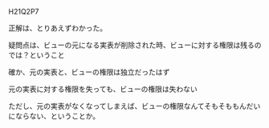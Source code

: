 H21Q2P7

正解は、とりあえずわかった。

疑問点は、ビューの元になる実表が削除された時、ビューに対する権限は残るのでは？ということ

確か、元の実表と、ビューの権限は独立だったはず

元の実表に対する権限を失っても、ビューの権限は失わない

ただし、元の実表がなくなってしまえば、ビューの権限なんてそもそももんだいにならない、ということか。